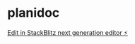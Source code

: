 # planidoc

[Edit in StackBlitz next generation editor ⚡️](https://stackblitz.com/~/github.com/Sosbx/planidoc)